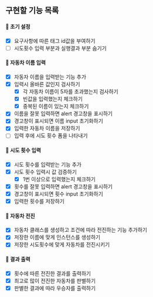 ## 구현할 기능 목록

#### 📌 초기 설정

- [x] 요구사항에 따른 태그 id값을 부여하기
- [ ] 시도횟수 입력 부분과 실행결과 부분 숨기기

#### 📌 자동차 이름 입력

- [x] 자동자 이름을 입력받는 기능 추가
- [x] 입력시 올바른 값인지 검사하기
  - [x] 각 자동차 이름이 5자를 초과했는지 검사하기
  - [x] 빈값을 입력했는지 체크하기
  - [x] 중복된 이름이 있는지 체크하기
- [x] 이름을 잘못 입력하면 alert 경고창을 표시하기
- [x] 경고창이 표시되면 이름 input 초기화하기
- [x] 입력한 자동차 이름을 저장하기
- [ ] 입력 후에 시도 횟수 폼을 나타내기

#### 📌 시도 횟수 입력

- [x] 시도 횟수를 입력받는 기능 추가
- [x] 시도 횟수 입력시 값 검증하기
  - [x] 1번 이상으로 입력했는지 체크하기
- [x] 횟수를 잘못 입력하면 alert 경고창을 표시하기
- [x] 경고창이 표시되면 횟수 input 초기화하기
- [x] 입력한 횟수를 저장하기

#### 📌 자동차 전진

- [x] 자동차 클래스를 생성하고 조건에 따라 전진하는 기능 추가하기
- [x] 저장한 이름에 맞게 인스턴스를 생성하기
- [x] 저장한 시도횟수에 맞게 자동차를 전진시키기

#### 📌 결과 출력

- [x] 횟수에 따른 전진한 결과를 출력하기
- [x] 최고로 많이 전진한 자동차를 판별하기
- [x] 판별한 결과에 따라 우승자를 출력하기
